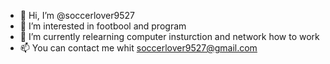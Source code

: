 - 👋 Hi, I’m @soccerlover9527
- 👀 I’m interested in footbool and program
- 🌱 I’m currently relearning computer insturction and network how to work
- 📫 You can contact me whit soccerlover9527@gmail.com

<!---
soccerlover9527/soccerlover9527 is a ✨ special ✨ repository because its `README.md` (this file) appears on your GitHub profile.
You can click the Preview link to take a look at your changes.
--->
